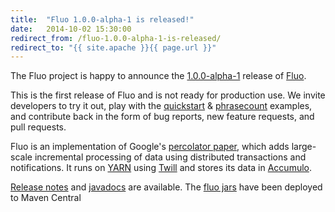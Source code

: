 ```yaml
---
title:  "Fluo 1.0.0-alpha-1 is released!"
date:   2014-10-02 15:30:00
redirect_from: /fluo-1.0.0-alpha-1-is-released/
redirect_to: "{{ site.apache }}{{ page.url }}"
---
```

The Fluo project is happy to announce the [1.0.0-alpha-1][1] release of [Fluo][2].  

This is the first release of Fluo and is not ready for production use. We invite developers to try it out, play with the [quickstart][3] & [phrasecount][4] examples, and contribute back in the form of bug reports, new feature requests, and pull requests.

Fluo is an implementation of Google's [percolator paper][10], which adds large-scale incremental processing of data using distributed transactions and notifications. It runs on [YARN][5] using [Twill][9] and stores its data in [Accumulo][6]. 

[Release notes][7] and [javadocs][11] are available.  The [fluo jars][8] have been deployed to Maven Central

[1]: /release-summaries/1.0.0-alpha-1/
[2]: https://github.com/fluo-io/fluo
[3]: https://github.com/fluo-io/fluo-quickstart
[4]: https://github.com/fluo-io/phrasecount
[5]: http://hadoop.apache.org/docs/r2.5.1/hadoop-yarn/hadoop-yarn-site/YARN.html
[6]: https://accumulo.apache.org/
[7]: /release-notes/1.0.0-alpha-1/
[8]: http://search.maven.org/#search%7Cga%7C1%7Cfluo
[9]: http://twill.incubator.apache.org/
[10]: http://research.google.com/pubs/pub36726.html
[11]: /apidocs/fluo/1.0.0-alpha-1/
